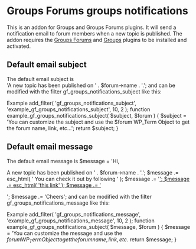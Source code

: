 # Groups Forums groups notifications
This is an addon for Groups and Groups Forums plugins.
It will send a notification email to forum members when a new topic is published.
The addon requires the <a href="http://www.itthinx.com/plugins/groups-forums/" target="_blank">Groups Forums</a> and 
 <a href="https://www.wordpress.org/plugins/groups/" target="_blank">Groups</a> plugins to be installed and activated.

## Default email subject
The default email subject is <br/>
'A new topic has been published on ' . $forum->name . '.';
and can be modified with the filter gf_groups_notifications_subject like this:

Example
add_filter( 'gf_groups_notifications_subject', 'example_gf_groups_notifications_subject', 10, 2 );
function example_gf_groups_notifications_subject( $subject, $forum ) {
	$subject = 'You can customize the subject and use the $forum WP_Term Object to get the forum name, link, etc...';
	return $subject;
}

## Default email message
The default email message is
$message = 'Hi, <p>A new topic has been published on ' . $forum->name . '.';
$message .= esc_html( ' You can check it out by following ' );
$message .= '<a href= "' . esc_attr( get_term_link( $forum ) ) . '" target="_blank" >';
$message .= esc_html( 'this link' );
$message .= '</a></p>';
$message .= 'Cheers';
and can be modified with the filter gf_groups_notifications_message like this:

Example
add_filter( 'gf_groups_notifications_message', 'example_gf_groups_notifications_message', 10, 2 );
function example_gf_groups_notifications_subject( $message, $forum ) {
        $message = 'You can customize the message and use the $forum WP_Term Object to get the forum name, link, etc.$
        return $message;
}

